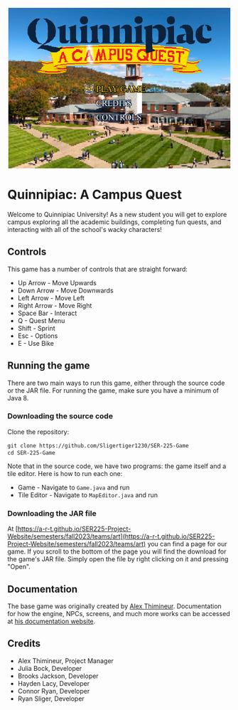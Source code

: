 <p align="center">
  <img width="500" alt="title screen" src="Resources/titlescreen.png">
</p>

# Quinnipiac: A Campus Quest

Welcome to Quinnipiac University! As a new student you will get to explore campus exploring all the academic buildings, completing fun quests, and interacting with all of the school's wacky characters!

## Controls

This game has a number of controls that are straight forward:

- Up Arrow - Move Upwards
- Down Arrow - Move Downwards
- Left Arrow - Move Left
- Right Arrow - Move Right
- Space Bar - Interact
- Q - Quest Menu
- Shift - Sprint
- Esc - Options
- E - Use Bike  

## Running the game

There are two main ways to run this game, either through the source code or the JAR file. For running the game, make sure you have a minimum of Java 8.

### Downloading the source code

Clone the repository:

```shell
git clone https://github.com/Sligertiger1230/SER-225-Game
cd SER-225-Game
```

Note that in the source code, we have two programs: the game itself and a tile editor. Here is how to run each one:

- Game - Navigate to `Game.java` and run
- Tile Editor - Navigate to `MapEditor.java` and run

### Downloading the JAR file

At [https://a-r-t.github.io/SER225-Project-Website/semesters/fall2023/teams/art](https://a-r-t.github.io/SER225-Project-Website/semesters/fall2023/teams/art) you can find a page for our game. 
If you scroll to the bottom of the page you will find the download for the game's JAR file. 
Simply open the file by right clicking on it and pressing "Open".


## Documentation

The base game was originally created by [Alex Thimineur](https://github.com/a-r-t). 
Documentation for how the engine, NPCs, screens, and much more works can be accessed at [his documentation website](https://a-r-t.github.io/SER-225-Game-RPG/).

## Credits

- Alex Thimineur, Project Manager
- Julia Bock, Developer
- Brooks Jackson, Developer
- Hayden Lacy, Developer
- Connor Ryan, Developer
- Ryan Sliger, Developer
